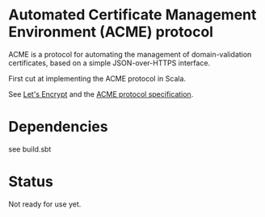 # Automated Certificate Management Environment (ACME) protocol

ACME is a protocol for automating the management of domain-validation certificates,
based on a simple JSON-over-HTTPS interface.

First cut at implementing the ACME protocol in Scala.

See [Let's Encrypt](https://letsencrypt.org/)
and the [ACME protocol specification](https://github.com/letsencrypt/acme-spec).

# Dependencies

see build.sbt

# Status

Not ready for use yet.
